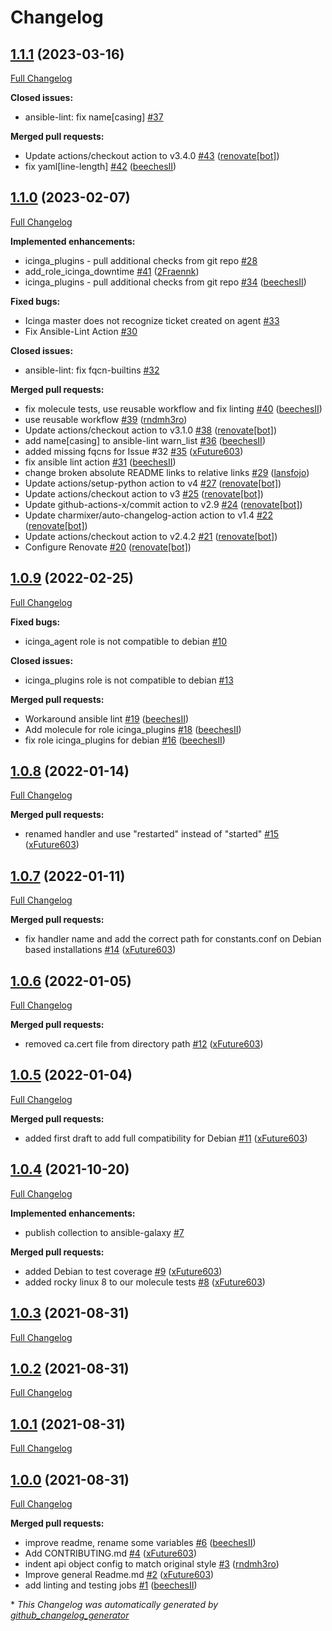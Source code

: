 # Changelog

## [1.1.1](https://github.com/T-Systems-MMS/ansible-collection-icinga/tree/1.1.1) (2023-03-16)

[Full Changelog](https://github.com/T-Systems-MMS/ansible-collection-icinga/compare/1.1.0...1.1.1)

**Closed issues:**

- ansible-lint: fix name\[casing\] [\#37](https://github.com/T-Systems-MMS/ansible-collection-icinga/issues/37)

**Merged pull requests:**

- Update actions/checkout action to v3.4.0 [\#43](https://github.com/T-Systems-MMS/ansible-collection-icinga/pull/43) ([renovate[bot]](https://github.com/apps/renovate))
- fix yaml\[line-length\] [\#42](https://github.com/T-Systems-MMS/ansible-collection-icinga/pull/42) ([beechesII](https://github.com/beechesII))

## [1.1.0](https://github.com/T-Systems-MMS/ansible-collection-icinga/tree/1.1.0) (2023-02-07)

[Full Changelog](https://github.com/T-Systems-MMS/ansible-collection-icinga/compare/1.0.9...1.1.0)

**Implemented enhancements:**

- icinga\_plugins - pull additional checks from git repo [\#28](https://github.com/T-Systems-MMS/ansible-collection-icinga/issues/28)
- add\_role\_icinga\_downtime [\#41](https://github.com/T-Systems-MMS/ansible-collection-icinga/pull/41) ([2Fraennk](https://github.com/2Fraennk))
-  icinga\_plugins - pull additional checks from git repo [\#34](https://github.com/T-Systems-MMS/ansible-collection-icinga/pull/34) ([beechesII](https://github.com/beechesII))

**Fixed bugs:**

- Icinga master does not recognize ticket created on agent [\#33](https://github.com/T-Systems-MMS/ansible-collection-icinga/issues/33)
- Fix Ansible-Lint Action  [\#30](https://github.com/T-Systems-MMS/ansible-collection-icinga/issues/30)

**Closed issues:**

- ansible-lint: fix fqcn-builtins [\#32](https://github.com/T-Systems-MMS/ansible-collection-icinga/issues/32)

**Merged pull requests:**

- fix molecule tests, use reusable workflow and fix linting [\#40](https://github.com/T-Systems-MMS/ansible-collection-icinga/pull/40) ([beechesII](https://github.com/beechesII))
- use reusable workflow [\#39](https://github.com/T-Systems-MMS/ansible-collection-icinga/pull/39) ([rndmh3ro](https://github.com/rndmh3ro))
- Update actions/checkout action to v3.1.0 [\#38](https://github.com/T-Systems-MMS/ansible-collection-icinga/pull/38) ([renovate[bot]](https://github.com/apps/renovate))
- add name\[casing\] to ansible-lint warn\_list [\#36](https://github.com/T-Systems-MMS/ansible-collection-icinga/pull/36) ([beechesII](https://github.com/beechesII))
- added missing fqcns for Issue  \#32 [\#35](https://github.com/T-Systems-MMS/ansible-collection-icinga/pull/35) ([xFuture603](https://github.com/xFuture603))
- fix ansible lint action [\#31](https://github.com/T-Systems-MMS/ansible-collection-icinga/pull/31) ([beechesII](https://github.com/beechesII))
- change broken absolute README links to relative links [\#29](https://github.com/T-Systems-MMS/ansible-collection-icinga/pull/29) ([lansfojo](https://github.com/lansfojo))
- Update actions/setup-python action to v4 [\#27](https://github.com/T-Systems-MMS/ansible-collection-icinga/pull/27) ([renovate[bot]](https://github.com/apps/renovate))
- Update actions/checkout action to v3 [\#25](https://github.com/T-Systems-MMS/ansible-collection-icinga/pull/25) ([renovate[bot]](https://github.com/apps/renovate))
- Update github-actions-x/commit action to v2.9 [\#24](https://github.com/T-Systems-MMS/ansible-collection-icinga/pull/24) ([renovate[bot]](https://github.com/apps/renovate))
- Update charmixer/auto-changelog-action action to v1.4 [\#22](https://github.com/T-Systems-MMS/ansible-collection-icinga/pull/22) ([renovate[bot]](https://github.com/apps/renovate))
- Update actions/checkout action to v2.4.2 [\#21](https://github.com/T-Systems-MMS/ansible-collection-icinga/pull/21) ([renovate[bot]](https://github.com/apps/renovate))
- Configure Renovate [\#20](https://github.com/T-Systems-MMS/ansible-collection-icinga/pull/20) ([renovate[bot]](https://github.com/apps/renovate))

## [1.0.9](https://github.com/T-Systems-MMS/ansible-collection-icinga/tree/1.0.9) (2022-02-25)

[Full Changelog](https://github.com/T-Systems-MMS/ansible-collection-icinga/compare/1.0.8...1.0.9)

**Fixed bugs:**

- icinga\_agent role is not compatible to debian [\#10](https://github.com/T-Systems-MMS/ansible-collection-icinga/issues/10)

**Closed issues:**

- icinga\_plugins role is not compatible to debian [\#13](https://github.com/T-Systems-MMS/ansible-collection-icinga/issues/13)

**Merged pull requests:**

- Workaround ansible lint [\#19](https://github.com/T-Systems-MMS/ansible-collection-icinga/pull/19) ([beechesII](https://github.com/beechesII))
- Add molecule for role icinga\_plugins [\#18](https://github.com/T-Systems-MMS/ansible-collection-icinga/pull/18) ([beechesII](https://github.com/beechesII))
- fix role icinga\_plugins for debian [\#16](https://github.com/T-Systems-MMS/ansible-collection-icinga/pull/16) ([beechesII](https://github.com/beechesII))

## [1.0.8](https://github.com/T-Systems-MMS/ansible-collection-icinga/tree/1.0.8) (2022-01-14)

[Full Changelog](https://github.com/T-Systems-MMS/ansible-collection-icinga/compare/1.0.7...1.0.8)

**Merged pull requests:**

- renamed handler and use "restarted" instead of "started" [\#15](https://github.com/T-Systems-MMS/ansible-collection-icinga/pull/15) ([xFuture603](https://github.com/xFuture603))

## [1.0.7](https://github.com/T-Systems-MMS/ansible-collection-icinga/tree/1.0.7) (2022-01-11)

[Full Changelog](https://github.com/T-Systems-MMS/ansible-collection-icinga/compare/1.0.6...1.0.7)

**Merged pull requests:**

- fix handler name and add the correct path for constants.conf on Debian based installations [\#14](https://github.com/T-Systems-MMS/ansible-collection-icinga/pull/14) ([xFuture603](https://github.com/xFuture603))

## [1.0.6](https://github.com/T-Systems-MMS/ansible-collection-icinga/tree/1.0.6) (2022-01-05)

[Full Changelog](https://github.com/T-Systems-MMS/ansible-collection-icinga/compare/1.0.5...1.0.6)

**Merged pull requests:**

- removed ca.cert file from directory path [\#12](https://github.com/T-Systems-MMS/ansible-collection-icinga/pull/12) ([xFuture603](https://github.com/xFuture603))

## [1.0.5](https://github.com/T-Systems-MMS/ansible-collection-icinga/tree/1.0.5) (2022-01-04)

[Full Changelog](https://github.com/T-Systems-MMS/ansible-collection-icinga/compare/1.0.4...1.0.5)

**Merged pull requests:**

- added first draft to add full compatibility for Debian [\#11](https://github.com/T-Systems-MMS/ansible-collection-icinga/pull/11) ([xFuture603](https://github.com/xFuture603))

## [1.0.4](https://github.com/T-Systems-MMS/ansible-collection-icinga/tree/1.0.4) (2021-10-20)

[Full Changelog](https://github.com/T-Systems-MMS/ansible-collection-icinga/compare/1.0.3...1.0.4)

**Implemented enhancements:**

- publish collection to ansible-galaxy [\#7](https://github.com/T-Systems-MMS/ansible-collection-icinga/issues/7)

**Merged pull requests:**

- added Debian to test coverage [\#9](https://github.com/T-Systems-MMS/ansible-collection-icinga/pull/9) ([xFuture603](https://github.com/xFuture603))
- added rocky linux 8 to our molecule tests [\#8](https://github.com/T-Systems-MMS/ansible-collection-icinga/pull/8) ([xFuture603](https://github.com/xFuture603))

## [1.0.3](https://github.com/T-Systems-MMS/ansible-collection-icinga/tree/1.0.3) (2021-08-31)

[Full Changelog](https://github.com/T-Systems-MMS/ansible-collection-icinga/compare/1.0.2...1.0.3)

## [1.0.2](https://github.com/T-Systems-MMS/ansible-collection-icinga/tree/1.0.2) (2021-08-31)

[Full Changelog](https://github.com/T-Systems-MMS/ansible-collection-icinga/compare/1.0.1...1.0.2)

## [1.0.1](https://github.com/T-Systems-MMS/ansible-collection-icinga/tree/1.0.1) (2021-08-31)

[Full Changelog](https://github.com/T-Systems-MMS/ansible-collection-icinga/compare/1.0.0...1.0.1)

## [1.0.0](https://github.com/T-Systems-MMS/ansible-collection-icinga/tree/1.0.0) (2021-08-31)

[Full Changelog](https://github.com/T-Systems-MMS/ansible-collection-icinga/compare/cdb54076888588fb8a9a7f3c7596e70c7bb70527...1.0.0)

**Merged pull requests:**

- improve readme, rename some variables [\#6](https://github.com/T-Systems-MMS/ansible-collection-icinga/pull/6) ([beechesII](https://github.com/beechesII))
- Add CONTRIBUTING.md [\#4](https://github.com/T-Systems-MMS/ansible-collection-icinga/pull/4) ([xFuture603](https://github.com/xFuture603))
- indent api object config to match original style [\#3](https://github.com/T-Systems-MMS/ansible-collection-icinga/pull/3) ([rndmh3ro](https://github.com/rndmh3ro))
- Improve general Readme.md [\#2](https://github.com/T-Systems-MMS/ansible-collection-icinga/pull/2) ([xFuture603](https://github.com/xFuture603))
- add linting and testing jobs [\#1](https://github.com/T-Systems-MMS/ansible-collection-icinga/pull/1) ([beechesII](https://github.com/beechesII))



\* *This Changelog was automatically generated by [github_changelog_generator](https://github.com/github-changelog-generator/github-changelog-generator)*
